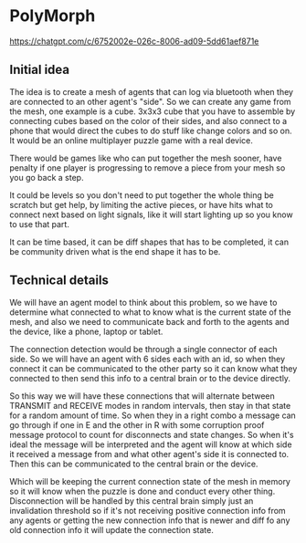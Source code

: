 # PolyMorph

https://chatgpt.com/c/6752002e-026c-8006-ad09-5dd61aef871e

## Initial idea

The idea is to create a mesh of agents that can log via bluetooth when they are connected to an other agent's "side".
So we can create any game from the mesh, one example is a cube. 3x3x3 cube that you have to assemble by connecting cubes based on the color of their sides, and also connect to a phone that would direct the cubes to do stuff like change colors and so on. It would be an online multiplayer puzzle game with a real device.

There would be games like who can put together the mesh sooner, have penalty if one player is progressing to remove a piece from your mesh so you go back a step.

It could be levels so you don't need to put together the whole thing be scratch but get help, by limiting the active pieces, or have hits what to connect next based on light signals, like it will start lighting up so you know to use that part.

It can be time based, it can be diff shapes that has to be completed, it can be community driven what is the end shape it has to be.

## Technical details

We will have an agent model to think about this problem, so we have to determine what connected to what to know what is the current state of the mesh, and also we need to communicate back and forth to the agents and the device, like a phone, laptop or tablet.

The connection detection would be through a single connector of each side. 
So we will have an agent with 6 sides each with an id, so when they connect it can be communicated to the other party so it can know what they connected to then send this info to a central brain or to the device directly.

So this way we will have these connections that will alternate between TRANSMIT and RECEIVE modes in random intervals, then stay in that state for a random amount of time. So when they in a right combo a message can go through if one in E and the other in R with some corruption proof message protocol to count for disconnects and state changes. So when it's ideal the message will be interpreted and the agent will know at which side it received a message from and what other agent's side it is connected to. Then this can be communicated to the central brain or the device.

Which will be keeping the current connection state of the mesh in memory so it will know when the puzzle is done and conduct every other thing. Disconnection will be handled by this central brain simply just an invalidation threshold so if it's not receiving positive connection info from any agents or getting the new connection info that is newer and diff fo any old connection info it will update the connection state. 